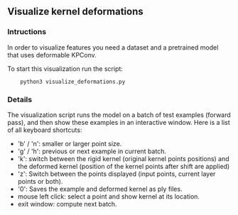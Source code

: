 

## Visualize kernel deformations

### Intructions

In order to visualize features you need a dataset and a pretrained model that uses deformable KPConv.

To start this visualization run the script:

        python3 visualize_deformations.py

### Details

The visualization script runs the model on a batch of test examples (forward pass), and then show these 
examples in an interactive window. Here is a list of all keyboard shortcuts:

- 'b' / 'n': smaller or larger point size.
- 'g' / 'h': previous or next example in current batch.
- 'k': switch between the rigid kernel (original kernel points positions) and the deformed kernel (position of the 
kernel points after shift are applied)
- 'z': Switch between the points displayed (input points, current layer points or both).
- '0': Saves the example and deformed kernel as ply files.
- mouse left click: select a point and show kernel at its location.
- exit window: compute next batch.
